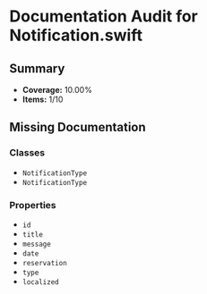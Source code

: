 # Documentation Audit for Notification.swift

## Summary

- **Coverage:** 10.00%
- **Items:** 1/10

## Missing Documentation

### Classes
- `NotificationType`
- `NotificationType`

### Properties
- `id`
- `title`
- `message`
- `date`
- `reservation`
- `type`
- `localized`
